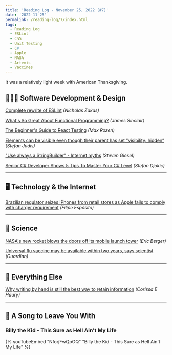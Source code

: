 ```yaml
---
title: 'Reading Log - November 25, 2022 (#7)'
date: '2022-11-25'
permalink: /reading-log/7/index.html
tags:
  - Reading Log
  - ESLint
  - CSS
  - Unit Testing
  - C#
  - Apple
  - NASA
  - Artemis
  - Vaccines
---
```


It was a relatively light week with American Thanksgiving.
<!-- excerpt -->


## 👨🏼‍💻 Software Development & Design

[Complete rewrite of ESLint](https://github.com/eslint/eslint/discussions/16557) *(Nicholas Zakas)*

[What's So Great About Functional Programming?](https://jrsinclair.com/articles/2022/whats-so-great-about-functional-programming-anyway/) *(James Sinclair)*

[The Beginner's Guide to React Testing](https://maxrozen.com/beginners-guide-to-react-testing) *(Max Rozen)*

[Elements can be visible even though their parent has set "visibility: hidden”](https://www.stefanjudis.com/today-i-learned/elements-can-be-visible-even-though-their-parent-has-set-visibility-hidden/) *(Stefan Judis)*

["Use always a StringBuilder" - Internet myths](https://steven-giesel.com/blogPost/480539f1-98ab-45bc-ba24-9ccec65b459a) *(Steven Giesel)*

[Senior C# Developer Shows 5 Tips To Master Your C# Level](https://dev.to/bytehide/senior-c-developer-shows-how-to-master-your-c-level-1a0p) *(Stefan Djokic)*

---

## 🖥 Technology & the Internet

[Brazilian regulator seizes iPhones from retail stores as Apple fails to comply with charger requirement](https://9to5mac.com/2022/11/24/brazil-seizes-iphones-retail-stores-charger-requirement/) *(Filipe Espósito)*

---

## 🔬 Science

[NASA's new rocket blows the doors off its mobile launch tower](https://arstechnica.com/science/2022/11/nasas-new-rocket-blows-the-doors-off-its-mobile-launch-tower/) *(Eric Berger)*

[Universal flu vaccine may be available within two years, says scientist](https://www.theguardian.com/society/2022/nov/25/universal-flu-vaccine-may-be-available-within-two-years-says-scientist) *(Guardian)*

---

## 🎒 Everything Else

[Why writing by hand is still the best way to retain information](https://stackoverflow.blog/2022/11/23/why-writing-by-hand-is-still-the-best-way-to-retain-information/) *(Corissa E Haury)*

---

## 🎵 A Song to Leave You With

<h3 class="music">Billy the Kid - This Sure as Hell Ain't My Life</h3>

{% youTubeEmbed "NforjFwQpOQ" "Billy the Kid - This Sure as Hell Ain't My Life" %}